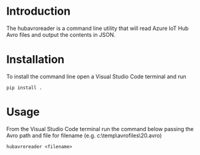 # Introduction

The hubavroreader is a command line utility that will read Azure IoT Hub Avro files and output the contents in JSON.

# Installation

To install the command line open a Visual Studio Code terminal and run

```pip install .```


# Usage

From the Visual Studio Code terminal run the command below passing the Avro path and file for filename (e.g. c:\temp\avrofiles\20.avro)

```hubavroreader <filename>```
